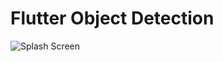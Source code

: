 # Flutter Object Detection

![Splash Screen](./assets/readme/splash_screen.jpg?raw=true "Splash Screen")